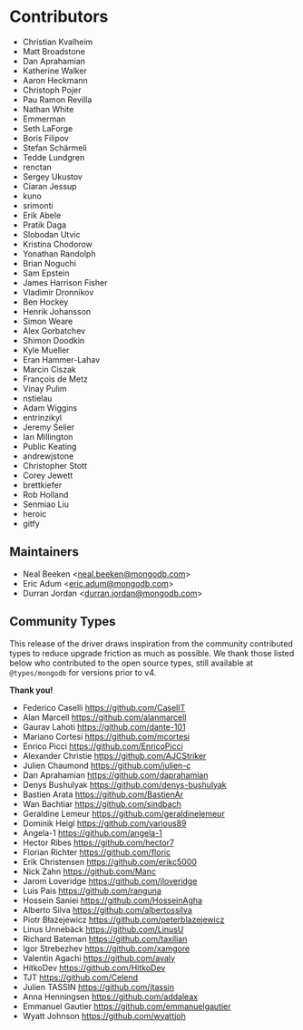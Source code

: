 # Contributors

- Christian Kvalheim
- Matt Broadstone
- Dan Aprahamian
- Katherine Walker
- Aaron Heckmann
- Christoph Pojer
- Pau Ramon Revilla
- Nathan White
- Emmerman
- Seth LaForge
- Boris Filipov
- Stefan Schärmeli
- Tedde Lundgren
- renctan
- Sergey Ukustov
- Ciaran Jessup
- kuno
- srimonti
- Erik Abele
- Pratik Daga
- Slobodan Utvic
- Kristina Chodorow
- Yonathan Randolph
- Brian Noguchi
- Sam Epstein
- James Harrison Fisher
- Vladimir Dronnikov
- Ben Hockey
- Henrik Johansson
- Simon Weare
- Alex Gorbatchev
- Shimon Doodkin
- Kyle Mueller
- Eran Hammer-Lahav
- Marcin Ciszak
- François de Metz
- Vinay Pulim
- nstielau
- Adam Wiggins
- entrinzikyl
- Jeremy Selier
- Ian Millington
- Public Keating
- andrewjstone
- Christopher Stott
- Corey Jewett
- brettkiefer
- Rob Holland
- Senmiao Liu
- heroic
- gitfy

## Maintainers

- Neal Beeken <<neal.beeken@mongodb.com>>
- Eric Adum <<eric.adum@mongodb.com>>
- Durran Jordan <<durran.jordan@mongodb.com>>

## Community Types

This release of the driver draws inspiration from the community contributed types to reduce upgrade friction as much as possible.
We thank those listed below who contributed to the open source types, still available at `@types/mongodb` for versions prior to v4.

**Thank you!**

- Federico Caselli <https://github.com/CaselIT>
- Alan Marcell <https://github.com/alanmarcell>
- Gaurav Lahoti <https://github.com/dante-101>
- Mariano Cortesi <https://github.com/mcortesi>
- Enrico Picci <https://github.com/EnricoPicci>
- Alexander Christie <https://github.com/AJCStriker>
- Julien Chaumond <https://github.com/julien-c>
- Dan Aprahamian <https://github.com/daprahamian>
- Denys Bushulyak <https://github.com/denys-bushulyak>
- Bastien Arata <https://github.com/BastienAr>
- Wan Bachtiar <https://github.com/sindbach>
- Geraldine Lemeur <https://github.com/geraldinelemeur>
- Dominik Heigl <https://github.com/various89>
- Angela-1 <https://github.com/angela-1>
- Hector Ribes <https://github.com/hector7>
- Florian Richter <https://github.com/floric>
- Erik Christensen <https://github.com/erikc5000>
- Nick Zahn <https://github.com/Manc>
- Jarom Loveridge <https://github.com/jloveridge>
- Luis Pais <https://github.com/ranguna>
- Hossein Saniei <https://github.com/HosseinAgha>
- Alberto Silva <https://github.com/albertossilva>
- Piotr Błażejewicz <https://github.com/peterblazejewicz>
- Linus Unnebäck <https://github.com/LinusU>
- Richard Bateman <https://github.com/taxilian>
- Igor Strebezhev <https://github.com/xamgore>
- Valentin Agachi <https://github.com/avaly>
- HitkoDev <https://github.com/HitkoDev>
- TJT <https://github.com/Celend>
- Julien TASSIN <https://github.com/jtassin>
- Anna Henningsen <https://github.com/addaleax>
- Emmanuel Gautier <https://github.com/emmanuelgautier>
- Wyatt Johnson <https://github.com/wyattjoh>

